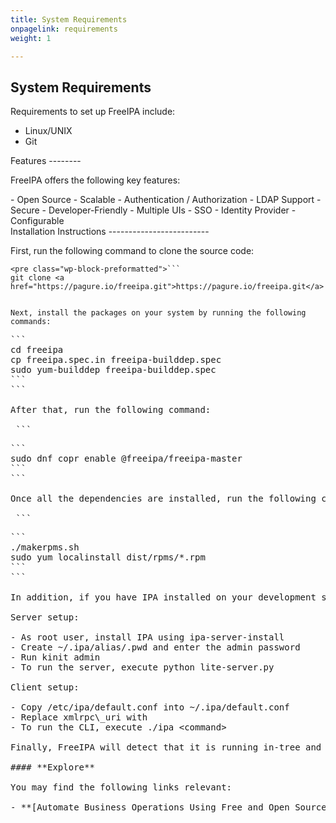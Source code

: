 ```yaml
---
title: System Requirements
onpagelink: requirements
weight: 1

---
```


System Requirements
-------------------

Requirements to set up FreeIPA include:

- Linux/UNIX
- Git
 
<div class="col-lg-12">Features
--------

FreeIPA offers the following key features:

 </div><div class="col-lg-12">- Open Source
- Scalable
- Authentication / Authorization
- LDAP Support
- Secure
- Developer-Friendly
- Multiple UIs
- SSO
- Identity Provider
- Configurable
 
 </div><div class="col-lg-12">Installation Instructions
-------------------------

First, run the following command to clone the source code:

 ```
<pre class="wp-block-preformatted">```
git clone <a href="https://pagure.io/freeipa.git">https://pagure.io/freeipa.git</a>
```
```

Next, install the packages on your system by running the following commands:

 ```
<pre class="wp-block-preformatted">```
cd freeipa
cp freeipa.spec.in freeipa-builddep.spec 
sudo yum-builddep freeipa-builddep.spec
```
```

After that, run the following command:

 ```
<pre class="wp-block-preformatted">```
sudo dnf copr enable @freeipa/freeipa-master
```
```

Once all the dependencies are installed, run the following command to make build:

 ```
<pre class="wp-block-preformatted">```
./makerpms.sh
sudo yum localinstall dist/rpms/*.rpm
```
```

In addition, if you have IPA installed on your development system you can do some limited in-tree development of management plugins. To do this:

Server setup:

- As root user, install IPA using ipa-server-install
- Create ~/.ipa/alias/.pwd and enter the admin password
- Run kinit admin
- To run the server, execute python lite-server.py
 
Client setup:

- Copy /etc/ipa/default.conf into ~/.ipa/default.conf
- Replace xmlrpc\_uri with <http://127.0.0.1:8888/ipa/xml>
- To run the CLI, execute ./ipa &lt;command&gt;
 
Finally, FreeIPA will detect that it is running in-tree and will use the port and XML-RPC location that lite-server.py is listening only to. However, if you make changes to the server-side of a plugin you’ll need to restart lite-server.py.

#### **Explore**

You may find the following links relevant:

- **[Automate Business Operations Using Free and Open Source Software](https://blog.containerize.com/2020/08/27/automate-business-operations-using-open-source-software/)**
 
 </div>